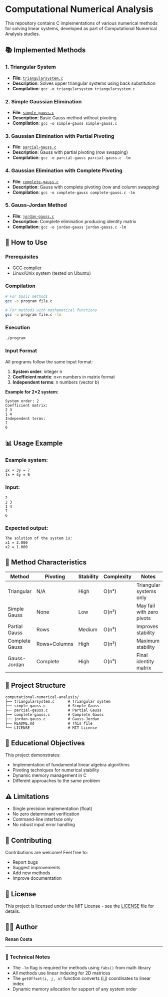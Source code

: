# Computational Numerical Analysis

This repository contains C implementations of various numerical methods for solving linear systems, developed as part of Computational Numerical Analysis studies.

## 📚 Implemented Methods

### 1. Triangular System
- **File**: [`triangularsystem.c`](triangularsystem.c)
- **Description**: Solves upper triangular systems using back substitution
- **Compilation**: `gcc -o triangularsystem triangularsystem.c`

### 2. Simple Gaussian Elimination
- **File**: [`simple-gauss.c`](simple-gauss.c)
- **Description**: Basic Gauss method without pivoting
- **Compilation**: `gcc -o simple-gauss simple-gauss.c`

### 3. Gaussian Elimination with Partial Pivoting
- **File**: [`parcial-gauss.c`](parcial-gauss.c)
- **Description**: Gauss with partial pivoting (row swapping)
- **Compilation**: `gcc -o parcial-gauss parcial-gauss.c -lm`

### 4. Gaussian Elimination with Complete Pivoting
- **File**: [`complete-gauss.c`](complete-gauss.c)
- **Description**: Gauss with complete pivoting (row and column swapping)
- **Compilation**: `gcc -o complete-gauss complete-gauss.c -lm`

### 5. Gauss-Jordan Method
- **File**: [`jordan-gauss.c`](jordan-gauss.c)
- **Description**: Complete elimination producing identity matrix
- **Compilation**: `gcc -o jordan-gauss jordan-gauss.c -lm`

## 🚀 How to Use

### Prerequisites
- GCC compiler
- Linux/Unix system (tested on Ubuntu)

### Compilation
```bash
# For basic methods
gcc -o program file.c

# For methods with mathematical functions
gcc -o program file.c -lm
```

### Execution
```bash
./program
```

### Input Format
All programs follow the same input format:

1. **System order**: integer n
2. **Coefficient matrix**: n×n numbers in matrix format
3. **Independent terms**: n numbers (vector b)

**Example for 2×2 system:**
```
System order: 2
Coefficient matrix:
2 3
1 4
Independent terms:
7
6
```

## 📊 Usage Example

### Example system:
```
2x + 3y = 7
1x + 4y = 6
```

### Input:
```
2
2 3
1 4
7
6
```

### Expected output:
```
The solution of the system is:
x1 = 2.000
x2 = 1.000
```

## 🔧 Method Characteristics

| Method | Pivoting | Stability | Complexity | Notes |
|--------|----------|-----------|------------|-------|
| Triangular | N/A | High | O(n²) | Triangular systems only |
| Simple Gauss | None | Low | O(n³) | May fail with zero pivots |
| Partial Gauss | Rows | Medium | O(n³) | Improves stability |
| Complete Gauss | Rows+Columns | High | O(n³) | Maximum stability |
| Gauss-Jordan | Complete | High | O(n³) | Final identity matrix |

## 📁 Project Structure

```
computational-numerical-analysis/
├── triangularsystem.c      # Triangular system
├── simple-gauss.c          # Simple Gauss
├── parcial-gauss.c         # Partial Gauss
├── complete-gauss.c        # Complete Gauss
├── jordan-gauss.c          # Gauss-Jordan
├── README.md               # This file
└── LICENSE                 # MIT License
```

## 🎯 Educational Objectives

This project demonstrates:
- Implementation of fundamental linear algebra algorithms
- Pivoting techniques for numerical stability
- Dynamic memory management in C
- Different approaches to the same problem

## ⚠️ Limitations

- Single precision implementation (float)
- No zero determinant verification
- Command-line interface only
- No robust input error handling

## 🤝 Contributing

Contributions are welcome! Feel free to:
- Report bugs
- Suggest improvements
- Add new methods
- Improve documentation

## 📄 License

This project is licensed under the MIT License - see the [LICENSE](LICENSE) file for details.

## 👨‍💻 Author

**Renan Costa**

---

### 📝 Technical Notes

- The `-lm` flag is required for methods using `fabs()` from math library
- All methods use linear indexing for 2D matrices
- The `getOffset(i, j, n)` function converts (i,j) coordinates to linear index
- Dynamic memory allocation for support of any system order